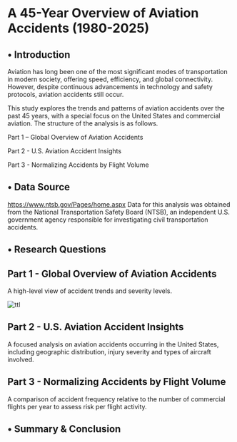 # A 45-Year Overview of Aviation Accidents (1980-2025)
## • Introduction
Aviation has long been one of the most significant modes of transportation in modern society, offering speed, efficiency, and global connectivity. However, despite continuous advancements in technology and safety protocols, aviation accidents still occur. 

This study explores the trends and patterns of aviation accidents over the past 45 years, with a special focus on the United States and commercial aviation. The structure of the analysis is as follows.

Part 1 – Global Overview of Aviation Accidents

Part 2 - U.S. Aviation Accident Insights

Part 3 - Normalizing Accidents by Flight Volume

## • Data Source
https://www.ntsb.gov/Pages/home.aspx Data for this analysis was obtained from the National Transportation Safety Board (NTSB), an independent U.S. government agency responsible for investigating civil transportation accidents.

## • Research Questions

## Part 1 - Global Overview of Aviation Accidents
A high-level view of accident trends and severity levels.

![ttl](https://github.com/user-attachments/assets/147c887d-52d3-48da-a355-0bb2f86f4c9b)

## Part 2 - U.S. Aviation Accident Insights
A focused analysis on aviation accidents occurring in the United States, including geographic distribution, injury severity and types of aircraft involved.



## Part 3 - Normalizing Accidents by Flight Volume
A comparison of accident frequency relative to the number of commercial flights per year to assess risk per flight activity.

## • Summary & Conclusion
